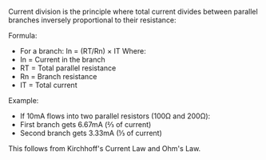 Current division is the principle where total current divides between parallel branches inversely proportional to their resistance:

Formula:
- For a branch: In = (RT/Rn) × IT
Where:
- In = Current in the branch
- RT = Total parallel resistance
- Rn = Branch resistance
- IT = Total current

Example:
- If 10mA flows into two parallel resistors (100Ω and 200Ω):
- First branch gets 6.67mA (⅔ of current)
- Second branch gets 3.33mA (⅓ of current)

This follows from Kirchhoff's Current Law and Ohm's Law.
